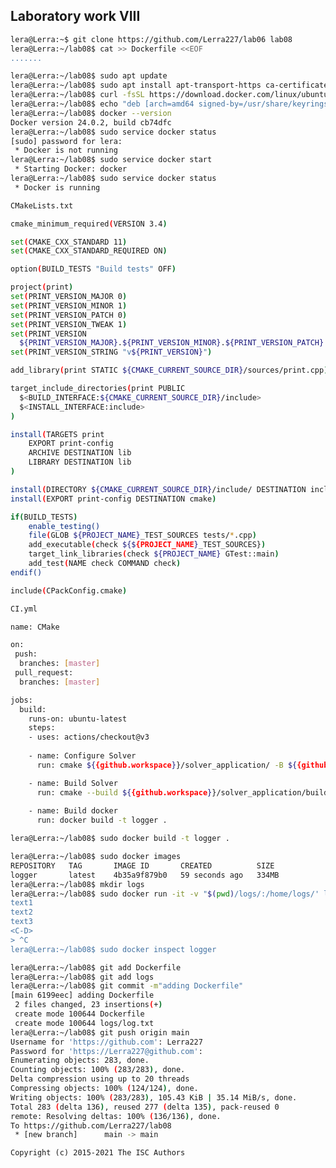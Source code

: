 ## Laboratory work VIII

```sh
lera@Lerra:~$ git clone https://github.com/Lerra227/lab06 lab08
lera@Lerra:~/lab08$ cat >> Dockerfile <<EOF
.......

```
```sh
lera@Lerra:~/lab08$ sudo apt update
lera@Lerra:~/lab08$ sudo apt install apt-transport-https ca-certificates curl software-properties-common
lera@Lerra:~/lab08$ curl -fsSL https://download.docker.com/linux/ubuntu/gpg | sudo gpg --dearmor -o /usr/share/keyrings/docker-archive-keyring.gpg
lera@Lerra:~/lab08$ echo "deb [arch=amd64 signed-by=/usr/share/keyrings/docker-archive-keyring.gpg] https://download.docker.com/linux/ubuntu $(lsb_release -cs) stable" | sudo tee /etc/apt/sources.list.d/docker.list > /dev/null
lera@Lerra:~/lab08$ docker --version
Docker version 24.0.2, build cb74dfc
lera@Lerra:~/lab08$ sudo service docker status
[sudo] password for lera:
 * Docker is not running
lera@Lerra:~/lab08$ sudo service docker start
 * Starting Docker: docker                                                                                                [ OK ]
lera@Lerra:~/lab08$ sudo service docker status
 * Docker is running
```
```sh 
CMakeLists.txt
```
```sh
cmake_minimum_required(VERSION 3.4)

set(CMAKE_CXX_STANDARD 11)
set(CMAKE_CXX_STANDARD_REQUIRED ON)

option(BUILD_TESTS "Build tests" OFF)

project(print)
set(PRINT_VERSION_MAJOR 0)
set(PRINT_VERSION_MINOR 1)
set(PRINT_VERSION_PATCH 0)
set(PRINT_VERSION_TWEAK 1)
set(PRINT_VERSION
  ${PRINT_VERSION_MAJOR}.${PRINT_VERSION_MINOR}.${PRINT_VERSION_PATCH}.${PRINT_VERSION_TWEAK})
set(PRINT_VERSION_STRING "v${PRINT_VERSION}")

add_library(print STATIC ${CMAKE_CURRENT_SOURCE_DIR}/sources/print.cpp)

target_include_directories(print PUBLIC
  $<BUILD_INTERFACE:${CMAKE_CURRENT_SOURCE_DIR}/include>
  $<INSTALL_INTERFACE:include>
)

install(TARGETS print
    EXPORT print-config
    ARCHIVE DESTINATION lib
    LIBRARY DESTINATION lib
)

install(DIRECTORY ${CMAKE_CURRENT_SOURCE_DIR}/include/ DESTINATION include)
install(EXPORT print-config DESTINATION cmake)

if(BUILD_TESTS)
    enable_testing()
    file(GLOB ${PROJECT_NAME}_TEST_SOURCES tests/*.cpp)
    add_executable(check ${${PROJECT_NAME}_TEST_SOURCES})
    target_link_libraries(check ${PROJECT_NAME} GTest::main)
    add_test(NAME check COMMAND check)
endif()

include(CPackConfig.cmake)
```
```sh
CI.yml
```
```sh
name: CMake

on:
 push:
  branches: [master]
 pull_request:
  branches: [master]

jobs: 
  build:
    runs-on: ubuntu-latest
    steps:
    - uses: actions/checkout@v3
    
    - name: Configure Solver
      run: cmake ${{github.workspace}}/solver_application/ -B ${{github.workspace}}/solver_application/build

    - name: Build Solver
      run: cmake --build ${{github.workspace}}/solver_application/build
    
    - name: Build docker
      run: docker build -t logger .
```
```sh
lera@Lerra:~/lab08$ sudo docker build -t logger .
```
<!-- [+] Building 8.3s (14/14) FINISHED
 => [internal] load .dockerignore                                                                                           0.0s
 => => transferring context: 2B                                                                                             0.0s
 => [internal] load build definition from Dockerfile                                                                        0.0s
 => => transferring dockerfile: 379B                                                                                        0.0s
 => [internal] load metadata for docker.io/library/ubuntu:18.04                                                             0.6s
 => [1/9] FROM docker.io/library/ubuntu:18.04@sha256:152dc042452c496007f07ca9127571cb9c29697f42acbfad72324b2bb2e43c98       0.0s
 => [internal] load build context                                                                                           0.0s
 => => transferring context: 3.42kB                                                                                         0.0s
 => CACHED [2/9] RUN apt update                                                                                             0.0s
 => CACHED [3/9] RUN apt install -yy gcc g++ cmake                                                                          0.0s
 => [4/9] COPY . print/                                                                                                     0.0s
 => [5/9] WORKDIR print                                                                                                     0.0s
 => [6/9] RUN cmake -H. -B_build -DCMAKE_BUILD_TYPE=Release -DCMAKE_INSTALL_PREFIX=_install                                 1.8s
 => [7/9] RUN cmake --build _build                                                                                          1.3s
 => [8/9] RUN cmake --build _build --target install                                                                         0.7s
 => [9/9] WORKDIR _install/bin                                                                                              0.0s
 => exporting to image                                                                                                      3.6s
 => => exporting layers                                                                                                     3.6s
 => => writing image sha256:4b35a9f879b0167e67f3315a331619172c2d0392561db1c9c2de22ef67fad848                                0.0s
 => => naming to docker.io/library/logger -->


```sh
lera@Lerra:~/lab08$ sudo docker images
REPOSITORY   TAG       IMAGE ID       CREATED          SIZE
logger       latest    4b35a9f879b0   59 seconds ago   334MB
lera@Lerra:~/lab08$ mkdir logs
lera@Lerra:~/lab08$ sudo docker run -it -v "$(pwd)/logs/:/home/logs/' logger
text1
text2
text3
<C-D>
> ^C
lera@Lerra:~/lab08$ sudo docker inspect logger
```
<!-- [
    {
        "Id": "sha256:4b35a9f879b0167e67f3315a331619172c2d0392561db1c9c2de22ef67fad848",
        "RepoTags": [
            "logger:latest"
        ],
        "RepoDigests": [],
        "Parent": "",
        "Comment": "buildkit.dockerfile.v0",
        "Created": "2023-06-03T12:45:49.239117142+03:00",
        "Container": "",
        "ContainerConfig": {
            "Hostname": "",
            "Domainname": "",
            "User": "",
            "AttachStdin": false,
            "AttachStdout": false,
            "AttachStderr": false,
            "Tty": false,
            "OpenStdin": false,
            "StdinOnce": false,
            "Env": null,
            "Cmd": null,
            "Image": "",
            "Volumes": null,
            "WorkingDir": "",
            "Entrypoint": null,
            "OnBuild": null,
            "Labels": null
        },
        "DockerVersion": "",
        "Author": "",
        "Config": {
            "Hostname": "",
            "Domainname": "",
            "User": "",
            "AttachStdin": false,
            "AttachStdout": false,
            "AttachStderr": false,
            "Tty": false,
            "OpenStdin": false,
            "StdinOnce": false,
            "Env": [
                "PATH=/usr/local/sbin:/usr/local/bin:/usr/sbin:/usr/bin:/sbin:/bin",
                "LOG_PATH=/home/logs/log.txt"
            ],
            "Cmd": null,
            "Image": "",
            "Volumes": {
                "/home/logs": {}
            },
            "WorkingDir": "/print/_install/bin",
            "Entrypoint": [
                "/bin/sh",
                "-c",
                "./demo"
            ],
            "OnBuild": null,
            "Labels": {
                "org.opencontainers.image.ref.name": "ubuntu",
                "org.opencontainers.image.version": "18.04"
            }
        },
        "Architecture": "amd64",
        "Os": "linux",
        "Size": 333784231,
        "VirtualSize": 333784231,
        "GraphDriver": {
            "Data": {
                "LowerDir": "/var/lib/docker/overlay2/97im5ozsukzf7nrpcrh8q5e0w/diff:/var/lib/docker/overlay2/us33d9cr87325443n6xzloln1/diff:/var/lib/docker/overlay2/71bomvsm5u1z541wqcotfnfqu/diff:/var/lib/docker/overlay2/izxhq6smxzw2e9bnskthlvkfj/diff:/var/lib/docker/overlay2/w6dogbvadanubf7oftuotnqj1/diff:/var/lib/docker/overlay2/nhp5s9k7y35rzvysleh6khshr/diff:/var/lib/docker/overlay2/iip2ev2noe4sh0d6qqnuer4iu/diff:/var/lib/docker/overlay2/a50cee9edda3be3bf5ac99d588a70bc2ba62538454a313e9399d0afd5f7bbb2d/diff",
                "MergedDir": "/var/lib/docker/overlay2/4mo7t2e4xxibq6f3xjey97chj/merged",
                "UpperDir": "/var/lib/docker/overlay2/4mo7t2e4xxibq6f3xjey97chj/diff",
                "WorkDir": "/var/lib/docker/overlay2/4mo7t2e4xxibq6f3xjey97chj/work"
            },
            "Name": "overlay2"
        },
        "RootFS": {
            "Type": "layers",
            "Layers": [
                "sha256:548a79621a426b4eb077c926eabac5a8620c454fb230640253e1b44dc7dd7562",
                "sha256:81735417d158a38738d3a432ec769032051f3e21225283f154d621389fb58998",
                "sha256:3e5224b6e027bc697d0e7649cdeefa16ad153322c55de809846a36f2fca60a37",
                "sha256:2025759a294a76e57a0944309e5fea6aaea3088169ac15af8c45bed1547f41d5",
                "sha256:5f70bf18a086007016e948b04aed3b82103a36bea41755b6cddfaf10ace3c6ef",
                "sha256:e94599161e6ea30ec34b77df81f24150af0fb289c401b33d6af19ac3d6bda7de",
                "sha256:f6bfdf4f171438783ff407c27624183dc134335a6dcdc24cfc294dbfd16fc611",
                "sha256:c2946408e42b0f40d5b2f2dd39e6e8927a2558390b7613aa44710fe546f4013e",
                "sha256:505bd804541e28634a3413733133c2993928442e756aaa3cec43c3cb290aea13"
            ]
        },
        "Metadata": {
            "LastTagTime": "2023-06-03T12:45:52.850197942+03:00"
        }
    }
] -->
```sh 
lera@Lerra:~/lab08$ git add Dockerfile
lera@Lerra:~/lab08$ git add logs
lera@Lerra:~/lab08$ git commit -m"adding Dockerfile"
[main 6199eec] adding Dockerfile
 2 files changed, 23 insertions(+)
 create mode 100644 Dockerfile
 create mode 100644 logs/log.txt
lera@Lerra:~/lab08$ git push origin main
Username for 'https://github.com': Lerra227
Password for 'https://Lerra227@github.com':
Enumerating objects: 283, done.
Counting objects: 100% (283/283), done.
Delta compression using up to 20 threads
Compressing objects: 100% (124/124), done.
Writing objects: 100% (283/283), 105.43 KiB | 35.14 MiB/s, done.
Total 283 (delta 136), reused 277 (delta 135), pack-reused 0
remote: Resolving deltas: 100% (136/136), done.
To https://github.com/Lerra227/lab08
 * [new branch]      main -> main
```
```
Copyright (c) 2015-2021 The ISC Authors
```
